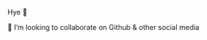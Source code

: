 Hye 👋

💞️ I’m looking to collaborate on Github & other social media

<!--
- 👋 Hi, I’m @Phenoix-1294
- 👀 I’m interested in
- 🌱 I’m currently learning ...
- 💞️ I’m looking to collaborate on ...
- 📫 How to reach me ...
- 😄 Pronouns: ...
- ⚡ Fun fact: ...
---!>
<!---
Phenoix-1294/Phenoix-1294 is a ✨ special ✨ repository because its `README.md` (this file) appears on your GitHub profile.
You can click the Preview link to take a look at your changes.
--->
